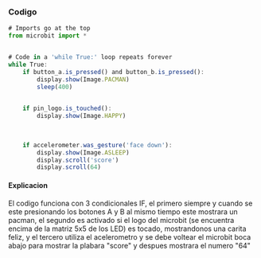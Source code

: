 ### Codigo
``` js
# Imports go at the top
from microbit import *


# Code in a 'while True:' loop repeats forever
while True:
    if button_a.is_pressed() and button_b.is_pressed():
        display.show(Image.PACMAN)
        sleep(400)
    

    if pin_logo.is_touched():
        display.show(Image.HAPPY)

    
    
    if accelerometer.was_gesture('face down'):
        display.show(Image.ASLEEP)
        display.scroll('score')    
        display.scroll(64)
```
#### Explicacion
El codigo funciona con 3 condicionales IF, el primero siempre y cuando se este presionando los botones A y B al mismo tiempo este mostrara un pacman, el segundo es activado si el logo del microbit (se encuentra encima de la 
matriz 5x5 de los LED) es tocado, mostrandonos una carita feliz,  y el tercero utiliza el acelerometro y se debe voltear el microbit boca abajo para mostrar la plabara "score" y despues mostrara el numero "64"
